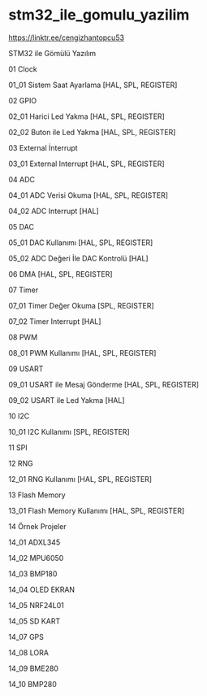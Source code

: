 # stm32_ile_gomulu_yazilim

https://linktr.ee/cengizhantopcu53

STM32 ile Gömülü Yazılım

01 Clock

01_01 Sistem Saat Ayarlama [HAL, SPL, REGISTER]

02 GPIO 

02_01 Harici Led Yakma [HAL, SPL, REGISTER]

02_02 Buton ile Led Yakma [HAL, SPL, REGISTER]

03 External İnterrupt

03_01 External Interrupt [HAL, SPL, REGISTER]

04 ADC 

04_01 ADC Verisi Okuma [HAL, SPL, REGISTER]

04_02 ADC Interrupt [HAL]

05 DAC 

05_01 DAC Kullanımı [HAL, SPL, REGISTER]

05_02 ADC Değeri İle DAC Kontrolü [HAL]

06 DMA [HAL, SPL, REGISTER]

07 Timer

07_01 Timer Değer Okuma [SPL, REGISTER]

07_02 Timer Interrupt [HAL]

08 PWM

08_01 PWM Kullanımı [HAL, SPL, REGISTER]

09 USART

09_01 USART ile Mesaj Gönderme [HAL, SPL, REGISTER]

09_02 USART ile Led Yakma [HAL]

10 I2C

10_01 I2C Kullanımı [SPL, REGISTER]

11 SPI 

12 RNG

12_01 RNG Kullanımı [HAL, SPL, REGISTER]

13 Flash Memory

13_01 Flash Memory Kullanımı [HAL, SPL, REGISTER]

14 Örnek Projeler

14_01 ADXL345 

14_02 MPU6050

14_03 BMP180 

14_04 OLED EKRAN 

14_05 NRF24L01

14_05 SD KART

14_07 GPS

14_08 LORA

14_09 BME280 
 
14_10 BMP280 
